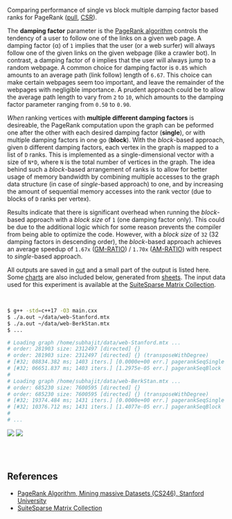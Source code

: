 Comparing performance of single vs block multiple damping factor based ranks for PageRank ([pull], [CSR]).

The **damping factor** parameter is the [PageRank algorithm] controls the tendency
of a user to follow one of the links on a given web page. A damping factor (α) of
`1` implies that the user (or a web surfer) will always follow one of the given
links on the given webpage (like a crawler bot). In contrast, a damping factor of
`0` implies that the user will always jump to a random webpage. A common choice for
damping factor is `0.85` which amounts to an average path (link follow) length of
`6.67`. This choice can make certain webpages seem too important, and leave the
remainder of the webpages with negligible importance. A prudent approach could be
to allow the average path length to vary from `2` to `10`, which amounts to the
damping factor parameter ranging from `0.50` to `0.90`.

*When* ranking vertices with **multiple different damping factors** is desireable,
the PageRank computation upon the graph can be peformed one after the other with
each desired damping factor (**single**), or with multiple damping factors in one
go (**block**). With the *block*-based approach, given `D` different damping factors,
each vertex in the graph is mapped to a list of `D` ranks. This is implemented as
a single-dimensional vector with a size of `N*D`, where `N` is the total number of
vertices in the graph. The idea behind such a *block*-based arrangement of ranks is
to allow for better usage of memory bandwidth by combining multiple accesses to the
graph data structure (in case of *single*-based approach) to one, and by increasing
the amount of sequential memory accesses into the rank vector (due to blocks of `D`
ranks per vertex).

Results indicate that there is significant overhead when running the *block*-based
approach with a *block size* of `1` (one damping factor only). This could be due to
the additional logic which for some reason prevents the compiler from being able to
optimize the code. However, with a *block size* of `32` (32 damping factors in
descending order), the *block*-based approach achieves an average speedup of `1.67x`
([GM-RATIO]) / `1.70x` ([AM-RATIO]) with respect to *single*-based approach.

All outputs are saved in [out](out/) and a small part of the output is listed
here. Some [charts] are also included below, generated from [sheets]. The input
data used for this experiment is available at the [SuiteSparse Matrix Collection].

<br>

```bash
$ g++ -std=c++17 -O3 main.cxx
$ ./a.out ~/data/web-Stanford.mtx
$ ./a.out ~/data/web-BerkStan.mtx
$ ...

# Loading graph /home/subhajit/data/web-Stanford.mtx ...
# order: 281903 size: 2312497 [directed] {}
# order: 281903 size: 2312497 [directed] {} (transposeWithDegree)
# [#32; 08834.382 ms; 1403 iters.] [0.0000e+00 err.] pagerankSeqSingle
# [#32; 06651.837 ms; 1403 iters.] [1.2975e-05 err.] pagerankSeqBlock
#
# Loading graph /home/subhajit/data/web-BerkStan.mtx ...
# order: 685230 size: 7600595 [directed] {}
# order: 685230 size: 7600595 [directed] {} (transposeWithDegree)
# [#32; 19374.484 ms; 1431 iters.] [0.0000e+00 err.] pagerankSeqSingle
# [#32; 10376.712 ms; 1431 iters.] [1.4077e-05 err.] pagerankSeqBlock
#
# ...
```

[![](https://i.imgur.com/IbT7PGu.png)][sheetp]
[![](https://i.imgur.com/W51wCwO.png)][sheetp]

<br>
<br>


## References

- [PageRank Algorithm, Mining massive Datasets (CS246), Stanford University][PageRank algorithm]
- [SuiteSparse Matrix Collection]

[PageRank algorithm]: https://www.youtube.com/watch?v=ke9g8hB0MEo
[SuiteSparse Matrix Collection]: https://sparse.tamu.edu
[pull]: https://github.com/puzzlef/pagerank-push-vs-pull
[CSR]: https://github.com/puzzlef/pagerank-class-vs-csr
[GM-RATIO]: https://gist.github.com/wolfram77/6dc740392d2f4e713fafdaea4ec1eba2
[AM-RATIO]: https://gist.github.com/wolfram77/6dc740392d2f4e713fafdaea4ec1eba2
[charts]: https://photos.app.goo.gl/eRnMmdqxtiiDbchFA
[sheets]: https://docs.google.com/spreadsheets/d/1cQr6wLqKFU_F3H8uMuVQk_DzNvl5ogCy-3rJfQdGF3c/edit?usp=sharing
[sheetp]: https://docs.google.com/spreadsheets/d/e/2PACX-1vRf6EsCE_dyU3yQAOcAYf2UOOOQwnYvpXnvOIiMprfULcWNM-52uVhr1qgSYbW0-sV_LKofP75DcbR2/pubhtml
